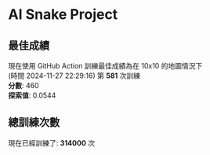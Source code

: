 
# AI Snake Project

## **最佳成績**
現在使用 GitHub Action 訓練最佳成績為在 10x10 的地圖情況下  
(時間 2024-11-27 22:29:16) 第 **581** 次訓練  
**分數**: 460  
**探索值**: 0.0544

## 總訓練次數
現在已經訓練了: **314000** 次
